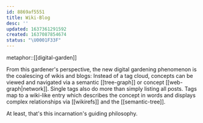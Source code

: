 ```yaml
---
id: 8869af5551
title: Wiki-Blog
desc: ''
updated: 1637361291592
created: 1637087854674
status: "\U0001F33F"
---
```


metaphor::[[digital-garden]]


From this gardener's perspective, the new digital gardening phenomenon is the coalescing of wikis and blogs: Instead of a tag cloud, concepts can be viewed and navigated via a semantic [[tree-graph]] or concept [[web-graph|network]]. Single tags also do more than simply listing all posts. Tags map to a wiki-like entry which describes the concept in words and displays complex relationships via [[wikirefs]] and the [[semantic-tree]].

At least, that's this incarnation's guiding philosophy.
